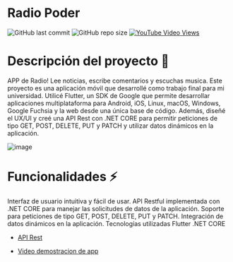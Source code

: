 # Radio Poder 
![GitHub last commit](https://img.shields.io/github/last-commit/PabloPoder/RadioPoder-Flutter?logo=github) 
![GitHub repo size](https://img.shields.io/github/repo-size/PabloPoder/RadioPoder-Flutter?logo=github)
<a href="https://www.youtube.com/watch?v=q-87xRNtrhs" target="_blank">![YouTube Video Views](https://img.shields.io/youtube/views/q-87xRNtrhs?style=social)</a>

# Descripción del proyecto 📃
APP de Radio! Lee noticias, escribe comentarios y escuchas musica.
Este proyecto es una aplicación móvil que desarrollé como trabajo final para mi universidad. Utilicé Flutter, un SDK de Google que permite desarrollar aplicaciones multiplataforma para Android, iOS, Linux, macOS, Windows, Google Fuchsia y la web desde una única base de código. Además, diseñé el UX/UI y creé una API Rest con .NET CORE para permitir peticiones de tipo GET, POST, DELETE, PUT y PATCH y utilizar datos dinámicos en la aplicación.

![image](https://github.com/PabloPoder/RadioPoder-Flutter/assets/50326883/742e58df-64e1-403e-b51d-74b24c4ae303)


# Funcionalidades ⚡
Interfaz de usuario intuitiva y fácil de usar.
API Restful implementada con .NET CORE para manejar las solicitudes de datos de la aplicación.
Soporte para peticiones de tipo GET, POST, DELETE, PUT y PATCH.
Integración de datos dinámicos en la aplicación.
Tecnologías utilizadas
Flutter
.NET CORE

- <a href="https://github.com/PabloPoder/RadioPoder-Api.Net6" target="_blank">API Rest</a>

- <a href="https://www.youtube.com/watch?v=q-87xRNtrhs" target="_blank">Video demostracion de app</a>

